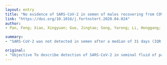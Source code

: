 ```yaml
---
layout: entry
title: "No evidence of SARS-CoV-2 in semen of males recovering from COVID-19"
link: "https://doi.org/10.1016/j.fertnstert.2020.04.024"
author:
- Pan, Feng; Xiao, Xingyuan; Guo, Jingtao; Song, Yarong; Li, Honggang; Patel, Darshan P.; Spivak, Adam M.; Alukal P, Joseph; Zhang, Xiaoping; Xiong, Chengliang; Li, Philip S.; Hotaling, James M.

summary:
- "SARS-CoV-2 was not detected in semen after a median of 31 days (IQR: 29-36 days) from COVID-19 diagnosis. Single-cell transcriptome analysis demonstrates sparse expression of ACE2 and TMPRSS2 with almost no overlapping gene expression. Short-term effects on male reproductive function remain unknown. Results Six patients demonstrated scrotal discomfort concerning for viral orchitis around the time of COVId-19 confirmation."

original:
- "Objective To describe detection of SARS-CoV-2 in seminal fluid of patients recovering from COVID-19 and describe the expression profile of ACE2 and TMPRSS2 within the testicle. Design observational, cross-sectional study Setting Tertiary referral center Patients Thirty-four adult Chinese males diagnosed with COVID-19 through confirmatory quantitative reverse transcriptase-polymerase chain reaction (qRT-PCR) from pharyngeal swab samples Intervention None Main Outcome Measures Identification of SARS-CoV-2 on qRT-PCR of single ejaculated semen samples. Semen quality was not assessed. Expression patterns of ACE2 and TMPRSS2 in the human testis are explored through previously published single-cell transcriptome datasets. Results Six patients (19%) demonstrated scrotal discomfort concerning for viral orchitis around the time of COVID-19 confirmation. SARS-CoV-2 was not detected in semen after a median of 31 days (IQR: 29-36 days) from COVID-19 diagnosis. Single-cell transcriptome analysis demonstrates sparse expression of ACE2 and TMPRSS2, with almost no overlapping gene expression. Conclusions SARS-CoV-2 was not detected in the semen of patients recovering from COVID-19 one month after COVID-19 diagnosis. ACE2-mediated viral entry of SARS-CoV-2 into target host cells is unlikely to occur within the human testicle based on ACE2 and TMPRSS2 expression. The long-term effects of SARS-CoV-2 on male reproductive function remain unknown."
---
```


